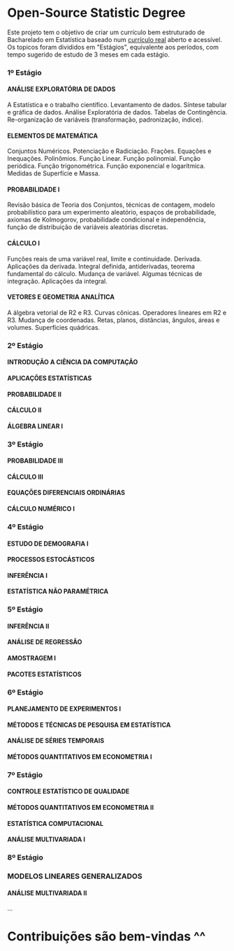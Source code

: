 # Open-Source Statistic Degree
Este projeto tem o objetivo de criar um currículo bem estruturado de Bacharelado em Estatística baseado num [currículo real](https://www.sigaa.ufs.br/sigaa/link/public/curso/curriculo/1037300) aberto e acessível. Os topicos foram divididos em "Estágios", equivalente aos períodos, com tempo sugerido de estudo de 3 meses em cada estágio.

### 1º Estágio
#### ANÁLISE EXPLORATÓRIA DE DADOS
A Estatística e o trabalho científico. Levantamento de dados. Síntese tabular e gráfica de dados. Análise Exploratória de dados. Tabelas de Contingência. Re-organização de variáveis (transformação, padronização, índice).

#### ELEMENTOS DE MATEMÁTICA
Conjuntos Numéricos. Potenciação e Radiciação. Frações. Equações e Inequações. Polinômios. Função Linear. Função polinomial. Função periódica. Função trigonométrica. Função exponencial e logarítmica. Medidas de Superfície e Massa.

#### PROBABILIDADE I
Revisão básica de Teoria dos Conjuntos, técnicas de contagem, modelo probabilístico para um experimento aleatório, espaços de probabilidade, axiomas de Kolmogorov, probabilidade condicional e independência, função de distribuição de variáveis aleatórias discretas.

#### CÁLCULO I
Funções reais de uma variável real, limite e continuidade. Derivada. Aplicações da derivada. Integral definida, antiderivadas, teorema fundamental do cálculo. Mudança de variável. Algumas técnicas de integração. Aplicações da integral.

#### VETORES E GEOMETRIA ANALÍTICA
A álgebra vetorial de R2 e R3. Curvas cônicas. Operadores lineares em R2 e R3. Mudança de coordenadas. Retas, planos, distâncias, ângulos, áreas e volumes. Superfícies quádricas.

### 2º Estágio
#### INTRODUÇÃO A CIÊNCIA DA COMPUTAÇÃO
#### APLICAÇÕES ESTATÍSTICAS
#### PROBABILIDADE II
#### CÁLCULO II
#### ÁLGEBRA LINEAR I

### 3º Estágio
#### PROBABILIDADE III
#### CÁLCULO III
#### EQUAÇÕES DIFERENCIAIS ORDINÁRIAS
#### CÁLCULO NUMÉRICO I

### 4º Estágio
#### ESTUDO DE DEMOGRAFIA I
#### PROCESSOS ESTOCÁSTICOS
#### INFERÊNCIA I
#### ESTATÍSTICA NÃO PARAMÉTRICA

### 5º Estágio
#### INFERÊNCIA II
#### ANÁLISE DE REGRESSÃO
#### AMOSTRAGEM I
#### PACOTES ESTATÍSTICOS

### 6º Estágio
#### PLANEJAMENTO DE EXPERIMENTOS I
#### MÉTODOS E TÉCNICAS DE PESQUISA EM ESTATÍSTICA
#### ANÁLISE DE SÉRIES TEMPORAIS
#### MÉTODOS QUANTITATIVOS EM ECONOMETRIA I

### 7º Estágio
#### CONTROLE ESTATÍSTICO DE QUALIDADE
#### MÉTODOS QUANTITATIVOS EM ECONOMETRIA II
#### ESTATÍSTICA COMPUTACIONAL
#### ANÁLISE MULTIVARIADA I

### 8º Estágio
### MODELOS LINEARES GENERALIZADOS
#### ANÁLISE MULTIVARIADA II

...

# Contribuições são bem-vindas ^^
